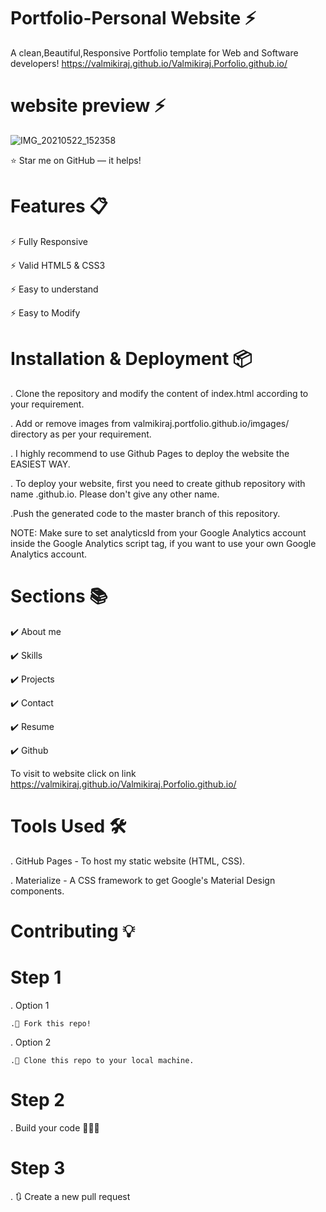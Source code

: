 # Portfolio-Personal Website ⚡️
A clean,Beautiful,Responsive Portfolio template for Web and Software developers!
https://valmikiraj.github.io/Valmikiraj.Porfolio.github.io/

# website preview ⚡️

![IMG_20210522_152358](https://user-images.githubusercontent.com/83907328/119222382-c80c0080-bb11-11eb-8279-755c7e52564a.jpg)

⭐ Star me on GitHub — it helps!

# Features 📋
⚡️ Fully Responsive

⚡️ Valid HTML5 & CSS3

⚡️ Easy to understand

⚡️ Easy to Modify

# Installation & Deployment 📦

. Clone the repository and modify the content of index.html according to your requirement.

. Add or remove images from valmikiraj.portfolio.github.io/imgages/ directory as per your requirement.

. I highly recommend to use Github Pages to deploy the website the EASIEST WAY.

. To deploy your website, first you need to create github repository with name <your-github-username>.github.io. Please don't give any other name.

.Push the generated code to the master branch of this repository.

NOTE: Make sure to set analyticsId from your Google Analytics account inside the Google Analytics script tag, if you want to use your own Google Analytics account.

# Sections 📚
✔️ About me

✔️ Skills

✔️ Projects

✔️ Contact 

✔️ Resume

✔️ Github

To visit to website click on link
https://valmikiraj.github.io/Valmikiraj.Porfolio.github.io/

# Tools Used 🛠️

. GitHub Pages - To host my static website (HTML, CSS).

. Materialize - A CSS framework to get Google's Material Design components.

# Contributing 💡

# Step 1

. Option 1

    .🍴 Fork this repo!
. Option 2

    .👯 Clone this repo to your local machine.
# Step 2
. Build your code 🔨🔨🔨
# Step 3
. 🔃 Create a new pull request
